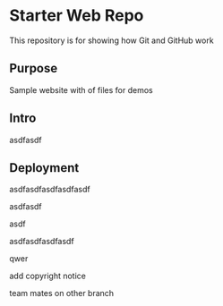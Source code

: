 # Starter Web Repo

This repository is for showing how Git and GitHub work

## Purpose

Sample website with of files for demos

## Intro

asdfasdf

## Deployment

asdfasdfasdfasdfasdf

asdfasdf

asdf

asdfasdfasdfasdf

qwer

add copyright notice

team mates on other branch
